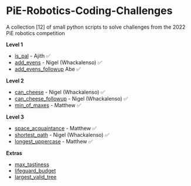# PiE-Robotics-Coding-Challenges
A collection [12] of small python scripts to solve challenges from the 2022 PiE robotics competition

**Level 1**
- [is_pal](Challenges/modules/is_pal.py) - Ajith ✅
- [add_evens](Challenges/modules/add_evens.py) - Nigel (Whackalenso) ✅
- [add_evens_followup](Challenges/modules/add_evens_followup.py) Abe ✅

**Level 2**
- [can_cheese](Challenges/modules/can_cheese.py) - Nigel (Whackalenso) ✅
- [can_cheese_followup](Challenges/modules/can_cheese_followup.py) - Nigel (Whackalenso) ✅
- [min_of_maxes](Challenges/modules/min_of_maxes.py) - Matthew ✅

**Level 3**
- [space_acquaintance](Challenges/modules/space_acquaintance.py) - Matthew ✅
- [shortest_path](Challenges/modules/shortest_path.py) - Nigel (Whackalenso) ✅
- [longest_uppercase](Challenges/modules/longest_uppercase.py) - Matthew ✅

**Extras**
- [max_tastiness](Challenges/modules/max_tastiness.py)
- [lifeguard_budget](Challenges/modules/lifeguard_budget.py)
- [largest_valid_tree](Challenges/modules/largest_valid_tree.py)
